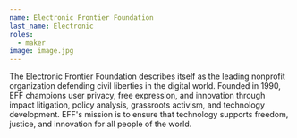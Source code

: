 ```yaml
---
name: Electronic Frontier Foundation
last_name: Electronic
roles:
  - maker
image: image.jpg
---
```

The Electronic Frontier Foundation describes itself as the leading nonprofit organization defending civil liberties in the digital world. Founded in 1990, EFF champions user privacy, free expression, and innovation through impact litigation, policy analysis, grassroots activism, and technology development. EFF's mission is to ensure that technology supports freedom, justice, and innovation for all people of the world.
